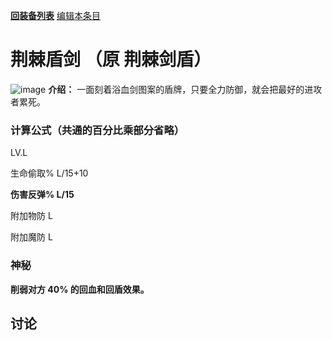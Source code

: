 [**回装备列表**](index.md)  [编辑本条目](https://github.com/GuguTown/Wiki/edit/main/equip/荆棘盾剑.md) 
# 荆棘盾剑 （原 荆棘剑盾）
![image](https://user-images.githubusercontent.com/35645329/193962170-3b268797-a479-4efd-859b-f48802ab6873.png) **介绍：** 一面刻着浴血剑图案的盾牌，只要全力防御，就会把最好的进攻者累死。   
### 计算公式（共通的百分比乘部分省略）
LV.L   

生命偷取% L/15+10   

**伤害反弹% L/15**

附加物防 L     

附加魔防 L     

### 神秘
**削弱对方 40% 的回血和回盾效果。**

## 讨论
<script  src="https://utteranc.es/client.js" repo="GuguTown/Discuss" issue-term="pathname" theme="github-light" crossorigin="anonymous" async></script>
